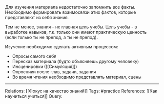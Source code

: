Для изучения материала недостаточно запомнить все факты. Необходимо формировать взаимосвязи этих фактов, которые представляют из себя знания.

Тем не менее, знания - не главная цель учебы. Цель учебы - в выработке навыков, т.к. только они имеют практическую ценность (если только ты не препод, а ты не препод). 

Изучение необходимо сделать активным процессом: 
- Опросы самого себя
- Пересказ материала (будто объясняешь другому человеку)
- Инсценировки ([[Симуляция]])
- Опросники после глав, задачи, задания
- Во время чтения необходимо представлять материал, сцены

___
Relations: [[Фокус на качество знаний]] 
Tags: #practice 
References: [[Как научиться учиться]] 
Query: 